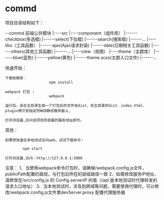 commd
=========
项目目录结构如下：

--commd  前端公共模块
    |----src
          |----component（组件库）
                    |------checkbox(多选框)
                    |------select(下拉框)
                    |------search(搜索框)
                    |------...
          |----libs（工具函数）
                    |------ajax(Ajax请求封装)
                    |------date(日期相关工具函数)
                    |------others(其他工具函数)
                    |------...
          |----view（视图）
          |----theme（主题库）
                    |------blue(蓝色)
                    |------yellow(黄色)
                    |------theme.scss(主题入口文件)
                    |------...

快速开始：

    下载依赖库：
                        npm install

    webpack 打包 :
                        webpack

    运行后，会在主目录生成一个打包后的文件夹dist，将主目录的dist、index.html、plugin拷贝到指定的WEB静态服务器上,

    打开浏览器,访问该项目所部属的服务地址即可。


其他：

    如果想快速在本地测试访问web，试试下面命令：

            npm start

    打开浏览器,访问：http://127.0.0.1:5000


注意：
1、当使用webpack命令打包时，请确保/webpack.config.js文件，publicPath配置的路径，与打包后所在的层级路径一致
2、如需修改服务IP地址，请修改在/src/config.js 的 Config.serverIP 的值（/api  是本地测试时代理转发的请求入口地址）
3、当本地测试时，涉及到跨域等问题，需要使用代理时，可以修改/webpack.config.js文件里devServer.proxy 配置代理服务器





